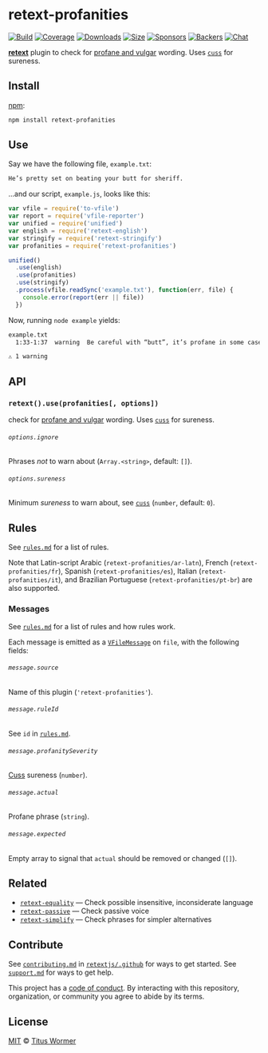 # retext-profanities

[![Build][build-badge]][build]
[![Coverage][coverage-badge]][coverage]
[![Downloads][downloads-badge]][downloads]
[![Size][size-badge]][size]
[![Sponsors][sponsors-badge]][collective]
[![Backers][backers-badge]][collective]
[![Chat][chat-badge]][chat]

[**retext**][retext] plugin to check for [profane and vulgar][profanities]
wording.
Uses [`cuss`][cuss] for sureness.

## Install

[npm][]:

```sh
npm install retext-profanities
```

## Use

Say we have the following file, `example.txt`:

```txt
He’s pretty set on beating your butt for sheriff.
```

…and our script, `example.js`, looks like this:

```js
var vfile = require('to-vfile')
var report = require('vfile-reporter')
var unified = require('unified')
var english = require('retext-english')
var stringify = require('retext-stringify')
var profanities = require('retext-profanities')

unified()
  .use(english)
  .use(profanities)
  .use(stringify)
  .process(vfile.readSync('example.txt'), function(err, file) {
    console.error(report(err || file))
  })
```

Now, running `node example` yields:

```txt
example.txt
  1:33-1:37  warning  Be careful with “butt”, it’s profane in some cases  butt  retext-profanities

⚠ 1 warning
```

## API

### `retext().use(profanities[, options])`

check for [profane and vulgar][profanities] wording.
Uses [`cuss`][cuss] for sureness.

###### `options.ignore`

Phrases *not* to warn about (`Array.<string>`, default: `[]`).

###### `options.sureness`

Minimum *sureness* to warn about, see [`cuss`][cuss] (`number`, default: `0`).

## Rules

See [`rules.md`][rules] for a list of rules.

Note that Latin-script Arabic (`retext-profanities/ar-latn`), French
(`retext-profanities/fr`), Spanish (`retext-profanities/es`), Italian
(`retext-profanities/it`), and Brazilian Portuguese (`retext-profanities/pt-br`)
are also supported.

### Messages

See [`rules.md`][rules] for a list of rules and how rules work.

Each message is emitted as a [`VFileMessage`][message] on `file`, with the
following fields:

###### `message.source`

Name of this plugin (`'retext-profanities'`).

###### `message.ruleId`

See `id` in [`rules.md`][rules].

###### `message.profanitySeverity`

[Cuss][] sureness (`number`).

###### `message.actual`

Profane phrase (`string`).

###### `message.expected`

Empty array to signal that `actual` should be removed or changed (`[]`).

## Related

*   [`retext-equality`](https://github.com/retextjs/retext-equality)
    — Check possible insensitive, inconsiderate language
*   [`retext-passive`](https://github.com/retextjs/retext-passive)
    — Check passive voice
*   [`retext-simplify`](https://github.com/retextjs/retext-simplify)
    — Check phrases for simpler alternatives

## Contribute

See [`contributing.md`][contributing] in [`retextjs/.github`][health] for ways
to get started.
See [`support.md`][support] for ways to get help.

This project has a [code of conduct][coc].
By interacting with this repository, organization, or community you agree to
abide by its terms.

## License

[MIT][license] © [Titus Wormer][author]

<!-- Definitions -->

[build-badge]: https://img.shields.io/travis/retextjs/retext-profanities.svg

[build]: https://travis-ci.org/retextjs/retext-profanities

[coverage-badge]: https://img.shields.io/codecov/c/github/retextjs/retext-profanities.svg

[coverage]: https://codecov.io/github/retextjs/retext-profanities

[downloads-badge]: https://img.shields.io/npm/dm/retext-profanities.svg

[downloads]: https://www.npmjs.com/package/retext-profanities

[size-badge]: https://img.shields.io/bundlephobia/minzip/retext-profanities.svg

[size]: https://bundlephobia.com/result?p=retext-profanities

[sponsors-badge]: https://opencollective.com/unified/sponsors/badge.svg

[backers-badge]: https://opencollective.com/unified/backers/badge.svg

[collective]: https://opencollective.com/unified

[chat-badge]: https://img.shields.io/badge/chat-spectrum-7b16ff.svg

[chat]: https://spectrum.chat/unified/retext

[npm]: https://docs.npmjs.com/cli/install

[health]: https://github.com/retextjs/.github

[contributing]: https://github.com/retextjs/.github/blob/master/contributing.md

[support]: https://github.com/retextjs/.github/blob/master/support.md

[coc]: https://github.com/retextjs/.github/blob/master/code-of-conduct.md

[license]: license

[author]: https://wooorm.com

[retext]: https://github.com/retextjs/retext

[message]: https://github.com/vfile/vfile-message

[profanities]: https://github.com/words/profanities

[cuss]: https://github.com/words/cuss

[rules]: rules.md
